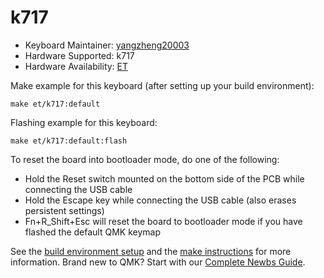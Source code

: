 # k717

* Keyboard Maintainer: [yangzheng20003 ](https://github.com/yangzheng20003 )
* Hardware Supported: k717
* Hardware Availability: [ET](https://www.redragonzone.com/)

Make example for this keyboard (after setting up your build environment):

    make et/k717:default
        
Flashing example for this keyboard:

    make et/k717:default:flash

To reset the board into bootloader mode, do one of the following:

* Hold the Reset switch mounted on the bottom side of the PCB while connecting the USB cable
* Hold the Escape key while connecting the USB cable (also erases persistent settings)
* Fn+R_Shift+Esc will reset the board to bootloader mode if you have flashed the default QMK keymap

See the [build environment setup](https://docs.qmk.fm/#/getting_started_build_tools) and the [make instructions](https://docs.qmk.fm/#/getting_started_make_guide) for more information. Brand new to QMK? Start with our [Complete Newbs Guide](https://docs.qmk.fm/#/newbs).
